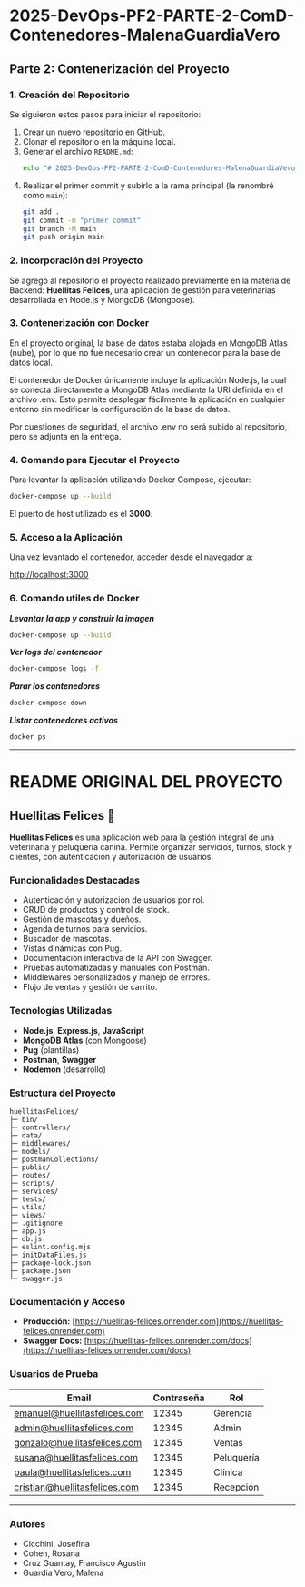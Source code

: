 # 2025-DevOps-PF2-PARTE-2-ComD-Contenedores-MalenaGuardiaVero

## Parte 2: Contenerización del Proyecto

### 1. Creación del Repositorio

Se siguieron estos pasos para iniciar el repositorio:

1. Crear un nuevo repositorio en GitHub.
2. Clonar el repositorio en la máquina local.
3. Generar el archivo `README.md`:
    ```bash
    echo "# 2025-DevOps-PF2-PARTE-2-ComD-Contenedores-MalenaGuardiaVero" >> README.md
    ```
4. Realizar el primer commit y subirlo a la rama principal (la renombré como `main`):
    ```bash
    git add .
    git commit -m "primer commit"
    git branch -M main
    git push origin main
    ```

### 2. Incorporación del Proyecto

Se agregó al repositorio el proyecto realizado previamente en la materia de Backend: **Huellitas Felices**, una aplicación de gestión para veterinarias desarrollada en Node.js y MongoDB (Mongoose).

### 3. Contenerización con Docker

En el proyecto original, la base de datos estaba alojada en MongoDB Atlas (nube), por lo que no fue necesario crear un contenedor para la base de datos local.

El contenedor de Docker únicamente incluye la aplicación Node.js, la cual se conecta directamente a MongoDB Atlas mediante la URI definida en el archivo .env. Esto permite desplegar fácilmente la aplicación en cualquier entorno sin modificar la configuración de la base de datos.

Por cuestiones de seguridad, el archivo .env no será subido al repositorio, pero se adjunta en la entrega.

### 4. Comando para Ejecutar el Proyecto

Para levantar la aplicación utilizando Docker Compose, ejecutar:

```bash
docker-compose up --build
```

El puerto de host utilizado es el **3000**.

### 5. Acceso a la Aplicación

Una vez levantado el contenedor, acceder desde el navegador a:

[http://localhost:3000](http://localhost:3000)

### 6. Comando utiles de Docker
**_Levantar la app y construir la imagen_**
```bash
docker-compose up --build
```

**_Ver logs del contenedor_**
```bash
docker-compose logs -f
```

**_Parar los contenedores_**
```bash
docker-compose down
```

**_Listar contenedores activos_**
```bash
docker ps
```



---
# README ORIGINAL DEL PROYECTO

## Huellitas Felices 🐾

**Huellitas Felices** es una aplicación web para la gestión integral de una veterinaria y peluquería canina. Permite organizar servicios, turnos, stock y clientes, con autenticación y autorización de usuarios.

### Funcionalidades Destacadas

- Autenticación y autorización de usuarios por rol.
- CRUD de productos y control de stock.
- Gestión de mascotas y dueños.
- Agenda de turnos para servicios.
- Buscador de mascotas.
- Vistas dinámicas con Pug.
- Documentación interactiva de la API con Swagger.
- Pruebas automatizadas y manuales con Postman.
- Middlewares personalizados y manejo de errores.
- Flujo de ventas y gestión de carrito.

### Tecnologías Utilizadas

- **Node.js**, **Express.js**, **JavaScript**
- **MongoDB Atlas** (con Mongoose)
- **Pug** (plantillas)
- **Postman**, **Swagger**
- **Nodemon** (desarrollo)

### Estructura del Proyecto

```
huellitasFelices/
├─ bin/
├─ controllers/
├─ data/
├─ middlewares/
├─ models/
├─ postmanCollections/
├─ public/
├─ routes/
├─ scripts/
├─ services/
├─ tests/
├─ utils/
├─ views/
├─ .gitignore
├─ app.js
├─ db.js
├─ eslint.config.mjs
├─ initDataFiles.js
├─ package-lock.json
├─ package.json
└─ swagger.js
```

### Documentación y Acceso

- **Producción:** [https://huellitas-felices.onrender.com](https://huellitas-felices.onrender.com)
- **Swagger Docs:** [https://huellitas-felices.onrender.com/docs](https://huellitas-felices.onrender.com/docs)

### Usuarios de Prueba

| Email                          | Contraseña | Rol         |
|-------------------------------|------------|-------------|
| emanuel@huellitasfelices.com  | 12345      | Gerencia    |
| admin@huellitasfelices.com    | 12345      | Admin       |
| gonzalo@huellitasfelices.com  | 12345      | Ventas      |
| susana@huellitasfelices.com   | 12345      | Peluquería  |
| paula@huellitasfelices.com    | 12345      | Clínica     |
| cristian@huellitasfelices.com | 12345      | Recepción   |

---

### Autores

- Cicchini, Josefina
- Cohen, Rosana
- Cruz Guantay, Francisco Agustin
- Guardia Vero, Malena
